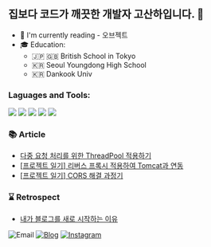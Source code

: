 ## 집보다 코드가 깨끗한 개발자 고산하입니다. 👋
- 📖 I'm currently reading - 오브젝트
- 🎓 Education: 
    - 🇯🇵 🇬🇧 British School in Tokyo
    - 🇰🇷 Seoul Youngdong High School
    - 🇰🇷 Dankook Univ


### Laguages and Tools:


<img src="https://img.shields.io/badge/Java-007396?style=flat-square&logo=Java&logoColor=white"/> <img src="https://img.shields.io/badge/Spring Boot-6DB33F?style=flat-square&logo=Spring Boot&logoColor=white"/> <img src="https://img.shields.io/badge/JUnit5-25A162?style=flat-square&logo=JUnit5&logoColor=white"/> <img src="https://img.shields.io/badge/MySQL-4479A1?style=flat-square&logo=MySQL&logoColor=white"/> <img src="https://img.shields.io/badge/Git-F05032?style=flat-square&logo=Git&logoColor=white"/>


### 📚 Article
- [다중 요청 처리를 위한 ThreadPool 적용하기](https://headf1rst.github.io/TIL/%EB%8B%A4%EC%A4%91%20%EC%9A%94%EC%B2%AD%20%EC%B2%98%EB%A6%AC%EB%A5%BC%20%EC%9C%84%ED%95%9C%20ThreadPool%20%EC%A0%81%EC%9A%A9%ED%95%98%EA%B8%B0)
- [[프로젝트 일기] 리버스 프록시 적용하여 Tomcat과 연동](https://headf1rst.github.io/TIL/promisor-nginx-tomcat)
- [[프로젝트 일기] CORS 해결 과정기](https://headf1rst.github.io/TIL/promisor-cors)

### ⌛️ Retrospect
- [내가 블로그를 새로 시작하는 이유](https://headf1rst.github.io/TIL/start-new-blog)

![Email](https://img.shields.io/badge/sanha0498@gmail.com-red?logo=gmail&logoColor=fff) [![Blog](https://img.shields.io/badge/TIL-https://headf1rst.github.io/TIL/-%23333?labelColor=%23aaa)](https://headf1rst.github.io/TIL/) [![Instagram](https://img.shields.io/badge/instagram-E4405F?style=flat-square&logo=instagram&logoColor=white)](https://www.instagram.com/sanha.io)

[website]: https://headf1rst.github.io/TIL/
[instagram]: https://www.instagram.com/sanha.io
[email]: sanha0498@gmail.com
